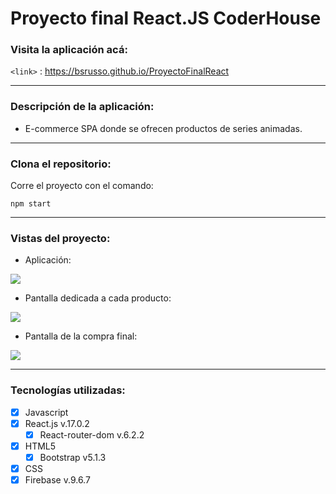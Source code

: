 # Proyecto final React.JS CoderHouse

### Visita la aplicación acá:
`<link>` : <https://bsrusso.github.io/ProyectoFinalReact>

-----------

### Descripción de la aplicación:
 - E-commerce SPA donde se ofrecen productos de series animadas.

-----------

### Clona el repositorio:

Corre el proyecto con el comando:

```
npm start
```

-----------
### Vistas del proyecto:

- Aplicación:

![](https://i.imgur.com/9eR3MDP.png)



- Pantalla dedicada a cada producto:

![](https://i.imgur.com/T4Z8SSd.png)



- Pantalla de la compra final:

![](https://i.imgur.com/iXhQljn.png)


----------
### Tecnologías utilizadas:

- [x] Javascript
- [x] React.js v.17.0.2
	- [x] React-router-dom v.6.2.2
- [x] HTML5
	 - [x] Bootstrap v5.1.3
- [x] CSS
- [x] Firebase v.9.6.7
